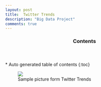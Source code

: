 ```yaml
---
layout: post
title: 	Twitter Trends
description: "Big Data Project"
comments: true
---
```

<section id="table-of-contents" class="toc">
  <header>
    <h3>Contents</h3>
  </header>
<div id="drawer" markdown="1">
*  Auto generated table of contents
{:toc}
</div>
</section><!-- /#table-of-contents -->

<figure>
    <a href="/images/twitter_trends.jpg"><img src="/images/twitter_trends.jpg"></a>
    <figcaption>Sample picture form Twitter Trends</figcaption>
</figure>
